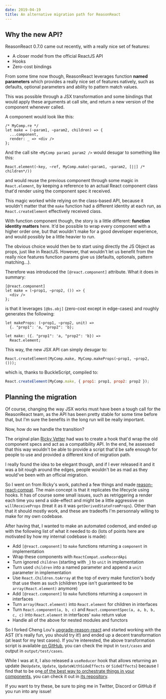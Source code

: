```yaml
---
date: 2019-04-19
title: An alternative migration path for ReasonReact
---
```


## Why the new API?

ReasonReact 0.7.0 came out recently, with a really nice set of features:

- A closer model from the official ReactJS API
- Hooks
- Zero-cost bindings

From some time now though, ReasonReact leverages function **named parameters** which provides a really nice set of features natively, such as defaults, optional parameters and ability to pattern match values.

This was possible through a JSX transformation and some bindings that would apply these arguments at call site, and return a new version of the component whenever called.

A component would look like this:

```reason
/* MyComp.re */
let make = (~param1, ~param2, children) => {
  ...component,
  render: _ => <div />
};
```

And the call site `<MyComp param1 param2 />` would desugar to something like this:

```reason
React.element(~key, ~ref, MyComp.make(~param1, ~param2, [||] /* children*/))
```

and would reuse the previous component through some magic in `React.element`, by keeping a reference to an actual React component class that'd render using the component spec it received.

This magic worked while relying on the class-based API, because it wouldn't matter that the `make` function had a different identity at each run, as `React.createElement` effectively received class.

With function component though, the story is a little different: **function identity matters** here. It'd be possible to wrap every component with a higher order one, but that wouldn't make for a good developer experience, and would possibly be a little heavier to run.

The obvious choice would then be to start using directly the JS Object as props, just like in ReactJS. However, that wouldn't let us benefit from the really nice features function params give us (defaults, optionals, pattern matching…).

Therefore was introduced the `[@react.component]` attribute. What it does in summary:

```reason
[@react.component]
let make = (~prop1, ~prop2, ()) => {
  <div />
};
```

is that it leverages `[@bs.obj]` (zero-cost except in edge-cases) and roughly generates the following:

```reason
let makeProps: (~prop1, ~prop2, unit) =>
  {. "prop1": 'a, "prop2": 'b};

let make: ({. "prop1": 'a, "prop2": 'b}) =>
  React.element;
```

This way, the new JSX API can simply desugar to:

```reason
React.createElement(MyComp.make, MyComp.makeProps(~prop1, ~prop2, ()));
```

which is, thanks to BuckleScript, compiled to:

```js
React.createElement(MyComp.make, { prop1: prop1, prop2: prop2 });
```

## Planning the migration

Of course, changing the way JSX works must have been a tough call for the ReasonReact team, as the API has been pretty stable for some time before that, but I'm sure the benefits in the long run will be really important.

Now, how do we handle the transition?

The original plan [Ricky Vetter](https://twitter.com/rickyvetter) had was to create a hook that'd wrap the old component specs and act as a compatibility API. In the end, he assessed that this way wouldn't be able to provide a script that'd be safe enough for people to use and provided a different kind of migration path.

I really found the idea to be elegant though, and if I ever released it and it was a bit rough around the edges, people wouldn't be as mad as they would've been with an official migration.

So I went on from Ricky's work, patched a few things and made [reason-react-compat](https://github.com/bloodyowl/reason-react-compat). The main concept is that it replicates the lifecycle using hooks. It has of course some small issues, such as retriggering a render each time you send a side-effect and might be a little aggressive on `willReceiveProps` (treat it as it was `getDerivedStateFromProps`). Other than that it should mostly work, and these are tradeoffs I'm personnaly willing to make for my own codebase.

After having that, I wanted to make an automated codemod, and ended up with the following list of what it needed to do (lots of points here are motivated by how my internal codebase is made):

- Add `[@react.component]` to `make` functions returning a `component` in implementation
- Wrap these components with `ReactCompat.useRecordApi`
- Turn ignored `children` (starting with `_`) to `unit` in implementation
- Turn used `children` into a named parameter and append a `unit` parameter in implementation
- Use `React.Children.toArray` at the top of every make function's body that use them as such (children type isn't guaranteed to be `array(React.element)` anymore)
- Add `[@react.component]` to `make` functions returning a `component` in interfaces
- Turn `array(React.element)` into `React.element` for children in interfaces
- Turn `React.component(a, b, c)` and `React.componentSpec(a, a, b, b, c, c)` into `React.element` in interfaces' `make` return value
- Handle all of the above for nested modules and functors

So I forked Cheng Lou's [upgrade-reason-react](https://github.com/chenglou/upgrade-reason-react) and started working with the AST (it's really fun, you should try it!) and ended up a decent transformation (at least for my test cases). If you're interested, the above transformation script is available [on GitHub](https://github.com/bloodyowl/upgrade-reason-react), you can check the input in `test/cases` and output in `output/test/cases`.

While I was at it, I also released a `useReducer` hook that allows returning an update (`NoUpdate`, `Update`, `UpdateWithSideEffects` or `SideEffects`) because I find that to be on[e of the best way to orchestrate things in your components](/blog/2019-01-24-orchestrating-requests-at-component-level/), you can check it out in [its repository](https://github.com/bloodyowl/reason-react-update).

If you want to try these, be sure to ping me in Twitter, Discord or GitHub if you run into any issue!
